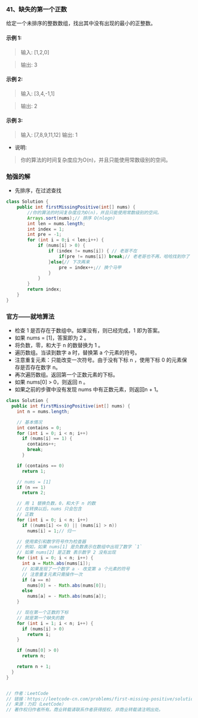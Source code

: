 ### 41、缺失的第一个正数
给定一个未排序的整数数组，找出其中没有出现的最小的正整数。

#### 示例 1:

> 输入: [1,2,0]

> 输出: 3
#### 示例 2:

> 输入: [3,4,-1,1]

> 输出: 2
#### 示例 3:

> 输入: [7,8,9,11,12]
> 输出: 1
- 说明:

> 你的算法的时间复杂度应为O(n)，并且只能使用常数级别的空间。


<!-- 
来源：力扣（LeetCode）
链接：https://leetcode-cn.com/problems/first-missing-positive
著作权归领扣网络所有。商业转载请联系官方授权，非商业转载请注明出处。 -->

### 勉强的解
- 先排序，在过滤查找
```java 
class Solution {
    public int firstMissingPositive(int[] nums) {
        //你的算法的时间复杂度应为O(n)，并且只能使用常数级别的空间。
        Arrays.sort(nums);// 排序 O(nlogn)
        int len = nums.length;
        int index = 1;
        int pre = -1;
        for (int i = 0;i < len;i++) {
            if (nums[i] > 0) {
                if (index != nums[i]) { // 老哥不在
                    if(pre != nums[i]) break;// 老老哥也不再，哈哈找到你了
                }else{// 下次再来
                    pre = index++;// 换个马甲
                }
            }
        }
        return index;
    }
}
```

### 官方——就地算法

- 检查 1 是否存在于数组中。如果没有，则已经完成，1 即为答案。
- 如果 nums = [1]，答案即为 2 。
- 将负数，零，和大于 n 的数替换为 1 。
- 遍历数组。当读到数字 a 时，替换第 a 个元素的符号。
- 注意重复元素：只能改变一次符号。由于没有下标 n ，使用下标 0 的元素保存是否存在数字 n。
- 再次遍历数组。返回第一个正数元素的下标。
- 如果 nums[0] > 0，则返回 n 。
- 如果之前的步骤中没有发现 nums 中有正数元素，则返回n + 1。

```java
class Solution {
  public int firstMissingPositive(int[] nums) {
    int n = nums.length;

    // 基本情况
    int contains = 0;
    for (int i = 0; i < n; i++)
      if (nums[i] == 1) {
        contains++;
        break;
      }

    if (contains == 0)
      return 1;

    // nums = [1]
    if (n == 1)
      return 2;

    // 用 1 替换负数，0，和大于 n 的数
    // 在转换以后，nums 只会包含
    // 正数
    for (int i = 0; i < n; i++)
      if ((nums[i] <= 0) || (nums[i] > n))
        nums[i] = 1;// 归一

    // 使用索引和数字符号作为检查器
    // 例如，如果 nums[1] 是负数表示在数组中出现了数字 `1`
    // 如果 nums[2] 是正数 表示数字 2 没有出现
    for (int i = 0; i < n; i++) {
      int a = Math.abs(nums[i]);
      // 如果发现了一个数字 a - 改变第 a 个元素的符号
      // 注意重复元素只需操作一次
      if (a == n)
        nums[0] = - Math.abs(nums[0]);
      else
        nums[a] = - Math.abs(nums[a]);
    }

    // 现在第一个正数的下标
    // 就是第一个缺失的数
    for (int i = 1; i < n; i++) {
      if (nums[i] > 0)
        return i;
    }

    if (nums[0] > 0)
      return n;

    return n + 1;
  }
}


// 作者：LeetCode
// 链接：https://leetcode-cn.com/problems/first-missing-positive/solution/que-shi-de-di-yi-ge-zheng-shu-by-leetcode/
// 来源：力扣（LeetCode）
// 著作权归作者所有。商业转载请联系作者获得授权，非商业转载请注明出处。
```